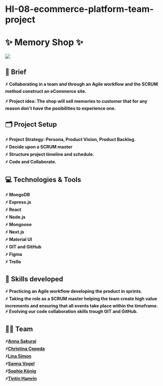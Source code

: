 # HI-08-ecommerce-platform-team-project

# :sparkles: Memory Shop :sparkles:

![](https://github.com/HI-08-ecommerce-platform-team-project/https://github.com/AnnaSak7/HI-08-ecommerce-platform-team-project/blob/main/memoryStore.gif)

## :page_facing_up: Brief

**:zap: Collaborating in a team and through an Agile workflow and the SCRUM method construct an eCommerce site.** <br>

**:zap: Project idea: The shop will sell memories to customer that for any reason don't have the posibilities to experience one.** <br>

## :card_index_dividers: Project Setup

**:zap: Project Strategy: Persona, Product Vision, Product Backlog. <br>
:zap: Decide upon a SCRUM master <br>
:zap: Structure project timeline and schedule.**<br>
**:zap: Code and Collaborate.**<br>

## :computer: Technologies & Tools

**:zap: MongoDB <br>
:zap: Express.js <br>
:zap: React<br>
:zap: Node.js<br>
:zap: Mongoose<br>
:zap: Next.js<br>
:zap: Material UI<br>
:zap: GIT and GitHub<br>
:zap: Figma<br>
:zap: Trello**<br>

## :mechanical_arm: Skills developed

**:zap: Practicing an Agile workflow developing the product in sprints. <br>
:zap: Taking the role as a SCRUM master helping the team create high value increments and ensuring that all events take place within the timeframe.<br>
:zap: Evolving our code collaboration skills trough GIT and GitHub.**

## :dancing_women: Team

**:zap:[Anna Sakurai](https://github.com/AnnaSak7)<br>
:zap:[Christina Cepeda](https://github.com/ChrisCepeda)<br>
:zap:[Lina Simon](https://github.com/LinaSimon)<br>
:zap:[Sanna Vogel](https://github.com/SanVog)<br>
:zap:[Sophie König](https://github.com/SophieKoenig)<br>
:zap:[Tintin Hamrin](https://github.com/TintinHamrin)**
